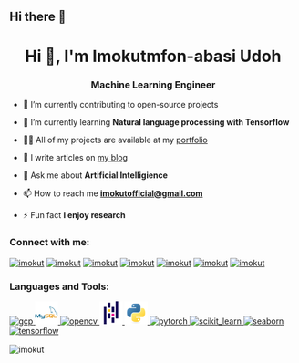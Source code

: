 ## Hi there 👋

<!--
**Imokutmfon/Imokutmfon** is a ✨ _special_ ✨ repository because its `README.md` (this file) appears on your GitHub profile.
-->


<h1 align="center">Hi 👋, I'm Imokutmfon-abasi Udoh</h1>
<h3 align="center">Machine Learning Engineer </h3>

- 🔭 I’m currently contributing to open-source projects <!-- [Openvino](linkdh) -->

- 🌱 I’m currently learning **Natural language processing with Tensorflow**

- 👨‍💻 All of my projects are available at my [portfolio](https://imokutmfon.github.io/portfolio.html)

- 📝 I write articles on [my blog](https://medium.com/@imokut)

- 💬 Ask me about **Artificial Intelligience**

- 📫 How to reach me **imokutofficial@gmail.com**

- ⚡ Fun fact **I enjoy research**

<h3 align="left">Connect with me:</h3>
<p align="left">
<a href="https://twitter.com/ImokutUdoh" target="blank"><img align="center" src="https://raw.githubusercontent.com/rahuldkjain/github-profile-readme-generator/master/src/images/icons/Social/twitter.svg" alt="imokut" height="30" width="40" /></a>
<a href="https://linkedin.com/in/imokutmfon-abasi-udoh" target="blank"><img align="center" src="https://raw.githubusercontent.com/rahuldkjain/github-profile-readme-generator/master/src/images/icons/Social/linked-in-alt.svg" alt="imokut" height="30" width="40" /></a>
<a href="https://stackoverflow.com/users/16325481/imokut" target="blank"><img align="center" src="https://raw.githubusercontent.com/rahuldkjain/github-profile-readme-generator/master/src/images/icons/Social/stack-overflow.svg" alt="imokut" height="30" width="40" /></a>
<a href="https://kaggle.com/imokutmfonudoh" target="blank"><img align="center" src="https://raw.githubusercontent.com/rahuldkjain/github-profile-readme-generator/master/src/images/icons/Social/kaggle.svg" alt="imokut" height="30" width="40" /></a>
<a href="https://medium.com/@imokut" target="blank"><img align="center" src="https://raw.githubusercontent.com/rahuldkjain/github-profile-readme-generator/master/src/images/icons/Social/medium.svg" alt="imokut" height="30" width="40" /></a>
<a href="https://www.hackerrank.com/imokut" target="blank"><img align="center" src="https://raw.githubusercontent.com/rahuldkjain/github-profile-readme-generator/master/src/images/icons/Social/hackerrank.svg" alt="imokut" height="30" width="40" /></a>
<a href="https://www.leetcode.com/u/Imokut" target="blank"><img align="center" src="https://raw.githubusercontent.com/rahuldkjain/github-profile-readme-generator/master/src/images/icons/Social/leet-code.svg" alt="imokut" height="30" width="40" /></a>
</p>

<h3 align="left">Languages and Tools:</h3>
<p align="left"> <a href="https://cloud.google.com" target="_blank" rel="noreferrer"> <img src="https://www.vectorlogo.zone/logos/google_cloud/google_cloud-icon.svg" alt="gcp" width="40" height="40"/> </a> <a href="https://www.mysql.com/" target="_blank" rel="noreferrer"> <img src="https://raw.githubusercontent.com/devicons/devicon/master/icons/mysql/mysql-original-wordmark.svg" alt="mysql" width="40" height="40"/> </a> <a href="https://opencv.org/" target="_blank" rel="noreferrer"> <img src="https://www.vectorlogo.zone/logos/opencv/opencv-icon.svg" alt="opencv" width="40" height="40"/> </a> <a href="https://pandas.pydata.org/" target="_blank" rel="noreferrer"> <img src="https://raw.githubusercontent.com/devicons/devicon/2ae2a900d2f041da66e950e4d48052658d850630/icons/pandas/pandas-original.svg" alt="pandas" width="40" height="40"/> </a> <a href="https://www.python.org" target="_blank" rel="noreferrer"> <img src="https://raw.githubusercontent.com/devicons/devicon/master/icons/python/python-original.svg" alt="python" width="40" height="40"/> </a> <a href="https://pytorch.org/" target="_blank" rel="noreferrer"> <img src="https://www.vectorlogo.zone/logos/pytorch/pytorch-icon.svg" alt="pytorch" width="40" height="40"/> </a> <a href="https://scikit-learn.org/" target="_blank" rel="noreferrer"> <img src="https://upload.wikimedia.org/wikipedia/commons/0/05/Scikit_learn_logo_small.svg" alt="scikit_learn" width="40" height="40"/> </a> <a href="https://seaborn.pydata.org/" target="_blank" rel="noreferrer"> <img src="https://seaborn.pydata.org/_images/logo-mark-lightbg.svg" alt="seaborn" width="40" height="40"/> </a> <a href="https://www.tensorflow.org" target="_blank" rel="noreferrer"> <img src="https://www.vectorlogo.zone/logos/tensorflow/tensorflow-icon.svg" alt="tensorflow" width="40" height="40"/> </a> </p>

<p><img align="center" src="https://github-readme-stats.vercel.app/api/top-langs?username=imokut&show_icons=true&locale=en&layout=compact" alt="imokut" /></p>

